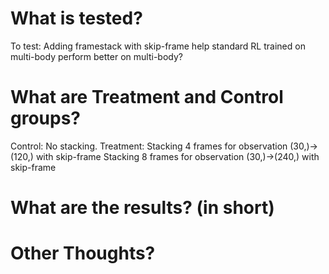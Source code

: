 # What is tested?
To test: 
    Adding framestack with skip-frame help standard RL trained on multi-body perform better on multi-body?

# What are Treatment and Control groups?
Control: 
    No stacking.
Treatment: 
    Stacking 4 frames for observation (30,)->(120,) with skip-frame
    Stacking 8 frames for observation (30,)->(240,) with skip-frame
    <!-- Stacking 16 frames for observation (30,)->(480,) -->

# What are the results? (in short)

# Other Thoughts?
